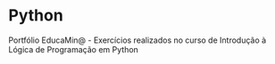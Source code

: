 # Python
Portfólio EducaMin@ - Exercícios realizados no curso de Introdução à Lógica de Programação em Python
